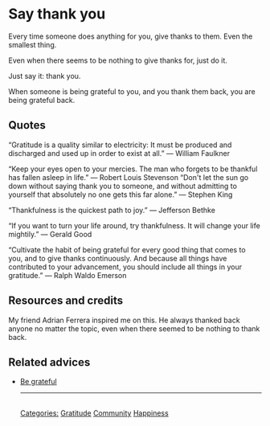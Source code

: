 # Say thank you

Every time someone does anything for you, give thanks to them. Even the smallest thing.

Even when there seems to be nothing to give thanks for, just do it.

Just say it: thank you.

When someone is being grateful to you, and you thank them back, you are being grateful back.

## Quotes

“Gratitude is a quality similar to electricity: It must be produced and discharged and used up in order to exist at all.” — William Faulkner

“Keep your eyes open to your mercies. The man who forgets to be thankful has fallen asleep in life.” — Robert Louis Stevenson
“Don't let the sun go down without saying thank you to someone, and without admitting to yourself that absolutely no one gets this far alone.” — Stephen King

“Thankfulness is the quickest path to joy.” — Jefferson Bethke

“If you want to turn your life around, try thankfulness. It will change your life mightily.” — Gerald Good

“Cultivate the habit of being grateful for every good thing that comes to you, and to give thanks continuously. And because all things have contributed to your advancement, you should include all things in your gratitude.” — Ralph Waldo Emerson

## Resources and credits

My friend Adrian Ferrera inspired me on this. He always thanked back anyone no matter the topic, even when there seemed to be nothing to thank back.

## Related advices

- [Be grateful](../Be%20grateful/index.md)<hr/><br/>[Categories:](../Categories/index.md) [Gratitude](../Categories/Gratitude.md) [Community](../Categories/Community.md) [Happiness](../Categories/Happiness.md)